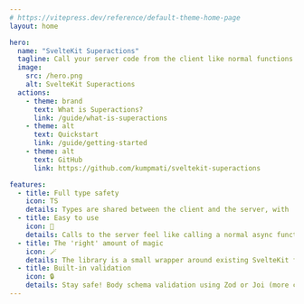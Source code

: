 ```yaml
---
# https://vitepress.dev/reference/default-theme-home-page
layout: home

hero:
  name: "SvelteKit Superactions"
  tagline: Call your server code from the client like normal functions.
  image:
    src: /hero.png
    alt: SvelteKit Superactions
  actions:
    - theme: brand
      text: What is Superactions?
      link: /guide/what-is-superactions
    - theme: alt
      text: Quickstart
      link: /guide/getting-started
    - theme: alt
      text: GitHub
      link: https://github.com/kumpmati/sveltekit-superactions

features:
  - title: Full type safety
    icon: TS
    details: Types are shared between the client and the server, with 'Go to definition' support.
  - title: Easy to use
    icon: 👶
    details: Calls to the server feel like calling a normal async function.
  - title: The 'right' amount of magic
    icon: 🪄
    details: The library is a small wrapper around existing SvelteKit functionality.
  - title: Built-in validation
    icon: 🔒
    details: Stay safe! Body schema validation using Zod or Joi (more coming!)
---
```

